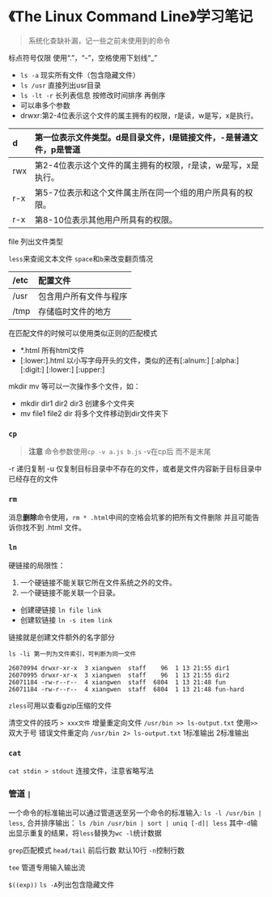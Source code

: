 # 《The Linux Command Line》学习笔记

> 系统化查缺补漏，记一些之前未使用到的命令

标点符号仅限 使用“.”，“-”，空格使用下划线“_”

- `ls -a` 现实所有文件（包含隐藏文件）
- `ls /usr` 直接列出usr目录
- `ls -lt -r` 长列表信息 按修改时间排序 再倒序 
- 可以串多个参数
- drwxr:第2-4位表示这个文件的属主拥有的权限，r是读，w是写，x是执行。

d | 第一位表示文件类型。d是目录文件，l是链接文件，-是普通文件，p是管道
:--- | :---
rwx | 第2-4位表示这个文件的属主拥有的权限，r是读，w是写，x是执行。
r-x | 第5-7位表示和这个文件属主所在同一个组的用户所具有的权限。
r-x | 第8-10位表示其他用户所具有的权限。

file 列出文件类型

`less`来查阅文本文件 `space`和`b`来改变翻页情况

/etc | 配置文件
:--- | :---
/usr | 包含用户所有文件与程序
/tmp | 存储临时文件的地方

在匹配文件的时候可以使用类似正则的匹配模式

- *.html 所有html文件
- [:lower:].html 以小写字母开头的文件，类似的还有[:alnum:] [:alpha:] [:digit:] [:lower:] [:upper:]

mkdir mv 等可以一次操作多个文件，如：
- mkdir dir1 dir2 dir3 创建多个文件夹
- mv file1 file2 dir 将多个文件移动到dir文件夹下

### `cp`
> **注意** 命令参数使用`cp -v a.js b.js` -v在cp后 而不是末尾

-r 递归复制
-u 仅复制目标目录中不存在的文件，或者是文件内容新于目标目录中已经存在的文件


### `rm`

  消息**删除**命令使用，`rm * .html`中间的空格会坑爹的把所有文件删除 并且可能告诉你找不到 .html 文件。
  
### `ln`

硬链接的局限性：
1. 一个硬链接不能关联它所在文件系统之外的文件。
2. 一个硬链接不能关联一个目录。

- 创建硬链接 `ln file link`
- 创建软链接 `ln -s item link`

链接就是创建文件额外的名字部分

```
ls -li 第一列为文件索引，可判断为同一文件

26070994 drwxr-xr-x  3 xiangwen  staff    96  1 13 21:55 dir1
26070995 drwxr-xr-x  3 xiangwen  staff    96  1 13 21:55 dir2
26071184 -rw-r--r--  4 xiangwen  staff  6804  1 13 21:48 fun
26071184 -rw-r--r--  4 xiangwen  staff  6804  1 13 21:48 fun-hard
```

`zless`可用以查看gzip压缩的文件

清空文件的技巧 `> xxx文件`
增量重定向文件 `/usr/bin >> ls-output.txt` 使用`>>`双大于号
错误文件重定向 `/usr/bin 2> ls-output.txt` 1标准输出 2标准输出


### `cat`
`cat stdin > stdout` 连接文件，注意省略写法

### 管道 `|`
一个命令的标准输出可以通过管道送至另一个命令的标准输入:
`ls -l /usr/bin | less`, 
合并排序输出： `ls /bin /usr/bin | sort | uniq [-d]| less` 其中`-d`输出显示重复的结果，将`less`替换为`wc -l`统计数据

`grep`匹配模式 `head/tail` 前后行数 默认10行 `-n`控制行数

`tee` 管道专用输入输出流

`$((exp))` `ls -A`列出包含隐藏文件



